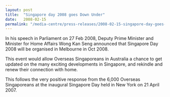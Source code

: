 ```yaml
---
layout: post
title:  "Singapore day 2008 goes Down Under"
date:   2008-02-15
permalink: "/media-centre/press-releases/2008-02-15-singapore-day-goes-down-under"
---
```


In his speech in Parliament on 27 Feb 2008, Deputy Prime Minister and Minister for Home Affairs Wong Kan Seng announced that Singapore Day 2008 will be organised in Melbourne in Oct 2008.

This event would allow Overseas Singaporeans in Australia a chance to get updated on the many exciting developments in Singapore, and rekindle and renew their connection with home.

This follows the very positive response from the 6,000 Overseas Singaporeans at the inaugural Singapore Day held in New York on 21 April 2007.
